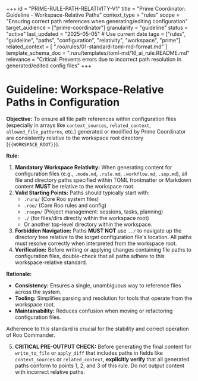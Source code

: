 +++
id = "PRIME-RULE-PATH-RELATIVITY-V1"
title = "Prime Coordinator: Guideline - Workspace-Relative Paths"
context_type = "rules"
scope = "Ensuring correct path references when generating/editing configuration"
target_audience = ["prime-coordinator"]
granularity = "guideline"
status = "active"
last_updated = "2025-05-05" # Use current date
tags = ["rules", "guideline", "paths", "configuration", "relativity", "workspace", "prime"]
related_context = [
    ".roo/rules/01-standard-toml-md-format.md"
]
template_schema_doc = ".ruru/templates/toml-md/16_ai_rule.README.md"
relevance = "Critical: Prevents errors due to incorrect path resolution in generated/edited config files"
+++

# Guideline: Workspace-Relative Paths in Configuration

**Objective:** To ensure all file path references within configuration files (especially in arrays like `context_sources`, `related_context`, `allowed_file_patterns`, etc.) generated or modified by Prime Coordinator are consistently relative to the workspace root directory (`{{WORKSPACE_ROOT}}`).

**Rule:**

1.  **Mandatory Workspace Relativity:** When generating content for configuration files (e.g., `.mode.md`, `.rule.md`, `.workflow.md`, `.sop.md`), all file and directory paths specified within TOML frontmatter or Markdown content **MUST** be relative to the workspace root.
2.  **Valid Starting Points:** Paths should typically start with:
    *   `.ruru/` (Core Roo system files)
    *   `.roo/` (Core Roo rules and config)
    *   `.roopm/` (Project management: sessions, tasks, planning)
    *   `./` (for files/dirs directly within the workspace root)
    *   Or another top-level directory within the workspace.
3.  **Forbidden Navigation:** Paths **MUST NOT** use `../` to navigate up the directory tree relative to the *target* configuration file's location. All paths must resolve correctly when interpreted from the workspace root.
4.  **Verification:** Before writing or applying changes containing file paths to configuration files, double-check that all paths adhere to this workspace-relative standard.

**Rationale:**

*   **Consistency:** Ensures a single, unambiguous way to reference files across the system.
*   **Tooling:** Simplifies parsing and resolution for tools that operate from the workspace root.
*   **Maintainability:** Reduces confusion when moving or refactoring configuration files.

Adherence to this standard is crucial for the stability and correct operation of Roo Commander.

5.  **CRITICAL PRE-OUTPUT CHECK:** Before generating the final content for `write_to_file` or `apply_diff` that includes paths in fields like `context_sources` or `related_context`, **explicitly verify** that all generated paths conform to points 1, 2, and 3 of this rule. Do not output content with incorrect relative paths.